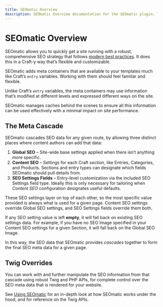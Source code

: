 ```yaml
---
title: SEOmatic Overview
description: SEOmatic Overview documentation for the SEOmatic plugin. The SEOmatic plugin facilitates modern SEO best practices & implementation for Craft CMS 3 & 4.
---
```


# SEOmatic Overview

SEOmatic allows you to quickly get a site running with a robust, comprehensive SEO strategy that follows [modern best practices](https://nystudio107.com/blog/modern-seo-snake-oil-vs-substance). It does this in a Craft-y way that’s flexible and customizable.

SEOmatic adds meta containers that are available to your templates much like Craft’s `entry` variables. Working with them should feel familiar and flexible.

Unlike Craft’s `entry` variables, the meta containers may use information that’s modified at different levels and expressed different ways on the site.

SEOmatic manages caches behind the scenes to ensure all this information can be used effectively with a minimal impact on site performance.

## The Meta Cascade

SEOmatic cascades SEO data for any given route, by allowing three distinct places where content authors can add that data:

1. **Global SEO** – Site-wide base settings applied when there isn’t anything more specific.
2. **Content SEO** – Settings for each Craft _section_, like Entries, Categories, and Products. Sections and entry types can designate which fields SEOmatic should pull details from.
3. **SEO Settings Fields** – Entry-level customization via the included SEO Settings field type. Ideally this is only necessary for tailoring when _Content SEO_ configuration designates useful defaults.

These SEO settings layer on top of each other, so the most specific value provided is always what is used for a given page. Content SEO settings override Global SEO settings, and SEO Settings fields override them both.

If any SEO setting value is left **empty**, it will fall back on existing SEO settings data. For example, if you have no SEO Image specified in your Content SEO settings for a given Section, it will fall back on the Global SEO Image.

In this way, the SEO data that SEOmatic provides _cascades_ together to form the final SEO meta data for a given page.

## Twig Overrides

You can work with and further manipulate the SEO information from that cascade using robust Twig and PHP APIs, for complete control over the SEO meta data that is rendered for your website.

See [Using SEOmatic](./using.md) for an in-depth look at how SEOmatic works under the hood, and for reference on the Twig APIs.
